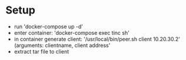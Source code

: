 # Setup

- run 'docker-compose up -d'
- enter container: 'docker-compose exec tinc sh'
- in container generate client: '/usr/local/bin/peer.sh client 10.20.30.2' (arguments: clientname, client address'
- extract tar file to client
